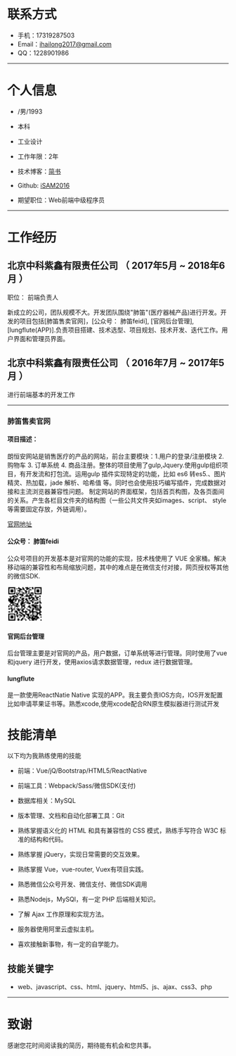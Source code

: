 # 联系方式

- 手机：17319287503
- Email：ihailong2017@gmail.com 
- QQ：1228901986

---

# 个人信息

 - /男/1993 
 - 本科
 - 工业设计
 - 工作年限：2年
 - 技术博客：[简书](https://www.jianshu.com/u/90054b211055)  
 - Github: [iSAM2016](https://github.com/iSAM2016/iSAM2016.github.io)

 - 期望职位：Web前端中级程序员

---

# 工作经历

## 北京中科紫鑫有限责任公司 （ 2017年5月 ~ 2018年6月  ）

职位： 前端负责人

新成立的公司，团队规模不大。开发团队围绕"肺笛"(医疗器械产品)进行开发。开发的项目包括[肺笛售卖官网]，[公众号： 肺笛feidi], [官网后台管理],[lungflute(APP)].负责项目搭建、技术选型、项目规划、技术开发、迭代工作。用户界面和管理员界面。


## 北京中科紫鑫有限责任公司 （ 2016年7月 ~ 2017年5月 ）

进行前端基本的开发工作

---


### 肺笛售卖官网
#### 项目描述：
朗恒安网站是销售医疗的产品的网站，前台主要模块：1.用户的登录/注册模块 2. 购物车  3. 订单系统 4. 商品注册。整体的项目使用了gulp,Jquery.使用gulp组织项目，有开发流和打包流。运用gulp 插件实现特定的功能，比如 es6 转es5.、图片精灵、热加载，jade 解析、哈希值 等。同时也会使用技巧编写插件，完成数据对接和主流浏览器兼容性问题。 制定网站的界面框架，包括首页构图，及各页面间的关系。产生各栏目文件夹的结构图（一些公共文件夹如images、script、 style等需要固定存放，外链调用）。

[官网地址](https://www.lunghealthbiotech.com/)

#### 公众号： 肺笛feidi

公众号项目的开发基本是对官网的功能的实现，技术栈使用了 VUE 全家桶。解决移动端的兼容性和布局缩放问题，其中的难点是在微信支付对接，网页授权等其他的微信SDK.

<img height=80 width=80 src="https://github.com/iSAM2016/iSAM2016.github.io/blob/master/static/img/1525875852.png">

#### 官网后台管理

后台管理主要是对官网的产品，用户数据，订单系统等进行管理。同时使用了vue 和jquery 进行开发，使用axios请求数据管理，redux 进行数据管理。

#### lungflute

是一款使用ReactNatie Native 实现的APP。我主要负责IOS方向，IOS开发配置比如申请苹果证书等。熟悉xcode,使用xcode配合RN原生模拟器进行测试开发



# 技能清单

以下均为我熟练使用的技能

- 前端：Vue/jQ/Bootstrap/HTML5/ReactNative
- 前端工具：Webpack/Sass/微信SDK(支付)
- 数据库相关：MySQL
- 版本管理、文档和自动化部署工具：Git

- 熟练掌握语义化的 HTML 和具有兼容性的 CSS 模式，熟练手写符合 W3C 标准的结构和代码。
- 熟练掌握 jQuery，实现日常需要的交互效果。
- 熟练掌握 Vue，vue-router, Vuex有项目实践。
- 熟悉微信公众号开发、微信支付、微信SDK调用
- 熟悉Nodejs，MySQl，有一定 PHP 后端相关知识。
- 了解 Ajax 工作原理和实现方法。
- 服务器使用阿里云虚拟主机。
- 喜欢接触新事物，有一定的自学能力。

## 技能关键字
 - web、javascript、css、html、jquery、html5、js、ajax、css3、php

---

# 致谢
感谢您花时间阅读我的简历，期待能有机会和您共事。